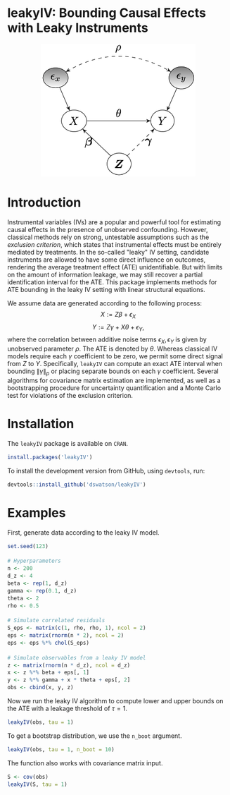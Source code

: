 # leakyIV: Bounding Causal Effects with Leaky Instruments
<p align="center">
<img src="man/figures/dag.png" width="350">
</p>

# Introduction
Instrumental variables (IVs) are a popular and powerful tool for estimating causal effects in the presence of unobserved confounding. However, classical methods rely on strong, untestable assumptions such as the *exclusion criterion*, which states that instrumental effects must be entirely mediated by treatments. In the so-called "leaky" IV setting, candidate instruments are allowed to have some direct influence on outcomes, rendering the average treatment effect (ATE) unidentifiable. But with limits on the amount of information leakage, we may still recover a partial identification interval for the ATE. This package implements methods for ATE bounding in the leaky IV setting with linear structural equations.

We assume data are generated according to the following process: $$X := Z \beta + \epsilon_X$$ $$Y := Z \gamma + X \theta + \epsilon_Y,$$ where the correlation between additive noise terms $\epsilon_X, \epsilon_Y$ is given by unobserved parameter $\rho$. The ATE is denoted by $\theta$. Whereas classical IV models require each $\gamma$ coefficient to be zero, we permit some direct signal from $Z$ to $Y$. Specifically, `leakyIV` can compute an exact ATE interval when bounding $\lVert \gamma \rVert_p$ or placing separate bounds on each $\gamma$ coefficient. Several algorithms for covariance matrix estimation are implemented, as well as a bootstrapping procedure for uncertainty quantification and a Monte Carlo test for violations of the exclusion criterion.

# Installation
The `leakyIV` package is available on `CRAN`.
``` r
install.packages('leakyIV')
```
To install the development version from GitHub, using `devtools`, run:
``` r
devtools::install_github('dswatson/leakyIV')
```

# Examples
First, generate data according to the leaky IV model.
``` r
set.seed(123)

# Hyperparameters
n <- 200
d_z <- 4
beta <- rep(1, d_z)
gamma <- rep(0.1, d_z)
theta <- 2
rho <- 0.5

# Simulate correlated residuals
S_eps <- matrix(c(1, rho, rho, 1), ncol = 2)
eps <- matrix(rnorm(n * 2), ncol = 2)
eps <- eps %*% chol(S_eps)

# Simulate observables from a leaky IV model
z <- matrix(rnorm(n * d_z), ncol = d_z)
x <- z %*% beta + eps[, 1]
y <- z %*% gamma + x * theta + eps[, 2]
obs <- cbind(x, y, z)
```

Now we run the leaky IV algorithm to compute lower and upper bounds on the ATE with a leakage threshold of $\tau = 1$.
``` r
leakyIV(obs, tau = 1)
``` 
To get a bootstrap distribution, we use the `n_boot` argument.
``` r
leakyIV(obs, tau = 1, n_boot = 10)
``` 
The function also works with covariance matrix input.
``` r
S <- cov(obs)
leakyIV(S, tau = 1)
``` 
